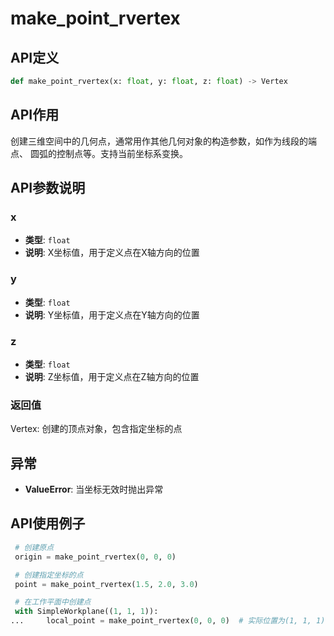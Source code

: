 # make_point_rvertex

## API定义

```python
def make_point_rvertex(x: float, y: float, z: float) -> Vertex
```

## API作用

创建三维空间中的几何点，通常用作其他几何对象的构造参数，如作为线段的端点、
圆弧的控制点等。支持当前坐标系变换。

## API参数说明

### x

- **类型**: `float`
- **说明**: X坐标值，用于定义点在X轴方向的位置

### y

- **类型**: `float`
- **说明**: Y坐标值，用于定义点在Y轴方向的位置

### z

- **类型**: `float`
- **说明**: Z坐标值，用于定义点在Z轴方向的位置

### 返回值

Vertex: 创建的顶点对象，包含指定坐标的点

## 异常

- **ValueError**: 当坐标无效时抛出异常

## API使用例子

```python
 # 创建原点
 origin = make_point_rvertex(0, 0, 0)

 # 创建指定坐标的点
 point = make_point_rvertex(1.5, 2.0, 3.0)

 # 在工作平面中创建点
 with SimpleWorkplane((1, 1, 1)):
...     local_point = make_point_rvertex(0, 0, 0)  # 实际位置为(1, 1, 1)
```
